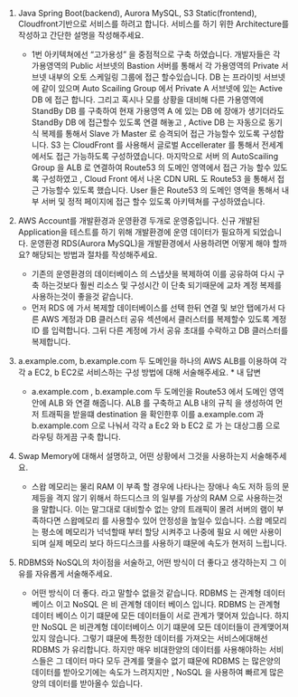 1. Java Spring Boot(backend), Aurora MySQL, S3 Static(frontend), Cloudfront기반으로 서비스를 하려고 합니다. 서비스를 하기 위한 Architecture를 작성하고 간단한 설명을 작성해주세요. 

   - 1번 아키텍쳐에선  “고가용성” 을 중점적으로 구축 하였습니다. 개발자들은 각 가용영역의 Public 서브넷의 Bastion 서버를 통해서 각 가용영역의 Private 서브넷 내부의 오토 스케일링 그룹에 접근 할수있습니다. DB 는 프라이빗 서브넷에 같이 있으며 Auto Scailing Group 에서 Private A 서브넷에 있는 Active DB 에 접근 합니다. 그리고 혹시나 모를 상황을 대비해 다른 가용영역에 StandBy DB 를 구축하여 현재 가용영역 A 에 있는 DB 에 장애가 생기더라도 StandBy DB 에 접근할수 있도록 연결 해놓고 , Active DB 는 자동으로 동기식 복제를 통해서 Slave 가 Master 로 승격되어 접근 가능할수 있도록 구성합니다. S3 는 CloudFront 를 사용해서 글로벌 Accellerater 를 통해서 전세계에서도 접근 가능하도록 구성하였습니다. 마지막으로 서버 의 AutoScailing Group 을 ALB 로 연결하여 Route53 의 도메인 영역에서 접근 가능 할수 있도록 구성하였고 , Cloud Front 에서 나온 CDN URL 도 Route53 을 통해서 접근 가능할수 있도록 했습니다. User 들은 Route53 의 도메인 영역을 통해서 내부 서버 및 정적 페이지에 접근 할수 있도록 아키텍쳐를 구성하였습니다.

2. AWS Account를 개발환경과 운영환경 두개로 운영중입니다. 신규 개발된 Application을 테스트를 하기 위해 개발환경에 운영 데이터가 필요하게 되었습니다. 운영환경 RDS(Aurora MySQL)을 개발환경에서 사용하려면 어떻게 해야 할까요? 해당되는 방법과 절차를 작성해주세요.

   - 기존의 운영환경의 데이터베이스 의 스냅샷을 복제하여 이를 공유하여 다시 구축 하는것보다 훨씬 리소스 및 구성시간 이 단축 되기때문에 교차 계정 복제를 사용하는것이 좋을것 같습니다.
   - 먼저 RDS 에 가서 복제할 데이터베이스를 선택 한뒤 연결 및 보안 탭에가서 다른 AWS 계정과 DB 클러스터 공유 섹션에서 클러스터를 복제할수 있도록 계정 ID 를 입력합니다. 그뒤 다른 계정에 가서 공유 초대를 수락하고 DB 클러스터를 복제합니다.

3. a.example.com, b.example.com 두 도메인을 하나의 AWS ALB를 이용하여 각각 a EC2, b EC2로 서비스하는 구성 방법에 대해 서술해주세요. *
내 답변
   - a.example.com , b.example.com 두 도메인을 Route53 에서 도메인 영역 안에 ALB 와 연결 해줍니다. ALB 를 구축하고 ALB 내의 규칙 을 생성하여 먼저 트래픽을 받을떄 destination 을 확인한후 이를 a.example.com 과 b.example.com  으로 나눠서 각각 a Ec2 와 b EC2 로 가   는 대상그룹 으로 라우팅 하게끔 구축 합니다.



4. Swap Memory에 대해서 설명하고, 어떤 상황에서 그것을 사용하는지 서술해주세요.
   - 스왑 메모리는 물리 RAM 이 부족 할 경우에 나타나는 장애나 속도 저하 등의 문제등을 격지 않기 위해서 하드디스크 의 일부를 가상의 RAM 으로 사용하는것을 말합니다. 이는 말그대로 대비할수 없는 양의 트래픽이 몰려 서버의 램이 부족하다면 스왑메모리 를 사용할수 있어 안정성을 높일수 있습니다. 스왑 메모리 는 평소에 메모리가 넉넉할때 부터 할당 시켜주고 나중에 필요 시 에만 사용이 되며 실제 메모리 보다 하드디스크를 사용하기 떄문에 속도가 현저히 느립니다.


5. RDBMS와 NoSQL의 차이점을 서술하고, 어떤 방식이 더 좋다고 생각하는지 그 이유를 자유롭게 서술해주세요. 
   - 어떤 방식이 더 좋다. 라고 말할수 없을것 같습니다. RDBMS 는 관계형 데이터 베이스 이고  NoSQL 은 비 관계형 데이터 베이스 입니다. RDBMS 는 관계형 데이터 베이스 이기 떄문에 모든 데이터들이 서로 관계가 맺어져 있습니다. 하지만 NoSQL 은 비관계형 데이터베이스 이기 떄문에 모든 데이터들이 관계맺어져있지 않습니다. 그렇기 떄문에 특정한 데이터를 가져오는 서비스에대해선 RDBMS 가 유리합니다. 하지만 매우 비대한양의 데이터를 사용해야하는 서비스들은 그 데이터 마다 모두 관계를 맺을수 없기 떄문에 RDBMS 는 많은양의 데이터를 받아오기에는 속도가 느려지지만 , NoSQL 을 사용하여 빠르게 많은양의 데이터를 받아올수 있습니다.


